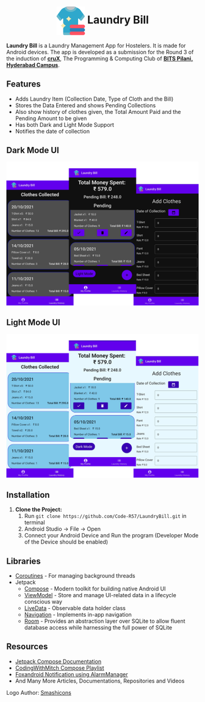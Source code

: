 <h1 align='center'> <img src='media/app_icon.png' width='75' align='center'> Laundry Bill </h1>

**Laundry Bill** is a Laundry Management App for Hostelers. It is made for Android devices. The app is developed as a submission for the Round 3 of the induction of **[cruX](https://github.com/crux-bphc)**, The Programming & Computing Club of **[BITS Pilani, Hyderabad Campus](https://www.bits-pilani.ac.in/hyderabad/)**.

## Features
- Adds Laundry Item (Collection Date, Type of Cloth and the Bill)
- Stores the Data Entered and shows Pending Collections
- Also show history of clothes given, the Total Amount Paid and the Pending Amount to be given
- Has both Dark and Light Mode Support
- Notifies the date of collection

## Dark Mode UI
![Dark Mode UI](media/DarkUI.png)

## Light Mode UI
![Light Mode UI](media/LightUI.png)

## Installation

1. **Clone the Project:**
    1. Run ` git clone https://github.com/Code-R57/LaundryBill.git ` in terminal
    1. Android Studio -> File -> Open
    1. Connect your Android Device and Run the program (Developer Mode of the Device should be enabled) 
    
## Libraries

- [Coroutines](https://kotlinlang.org/docs/coroutines-overview.html) - For managing background threads
- Jetpack
    - [Compose](https://developer.android.com/jetpack/compose/documentation) - Modern toolkit for building native Android UI
    - [ViewModel](https://developer.android.com/topic/libraries/architecture/viewmodel) - Store and manage UI-related data in a lifecycle conscious way
    - [LiveData](https://developer.android.com/topic/libraries/architecture/livedata) - Observable data holder class
    - [Navigation](https://developer.android.com/guide/navigation) - Implements in-app navigation
    - [Room](https://developer.android.com/training/data-storage/room) - Provides an abstraction layer over SQLite to allow fluent database access while harnessing the full power of SQLite

## Resources

- [Jetpack Compose Documentation](https://developer.android.com/jetpack/compose/documentation)
- [CodingWithMitch Compose Playlist](https://www.youtube.com/playlist?list=PLgCYzUzKIBE_I0_tU5TvkfQpnmrP_9XV8)
- [Foxandroid Notification using AlarmManager](https://www.youtube.com/watch?v=n9FN0odXqi0)
- And Many More Articles, Documentations, Repositories and Videos

Logo Author: [Smashicons](https://www.flaticon.com/authors/smashicons)